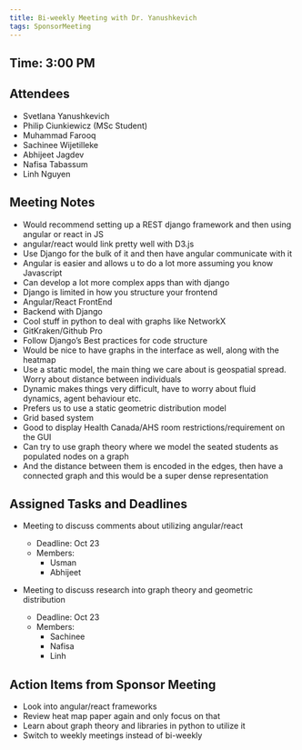 ```yaml
---
title: Bi-weekly Meeting with Dr. Yanushkevich
tags: SponsorMeeting
---
```


## Time: 3:00 PM

## Attendees
- Svetlana Yanushkevich
- Philip Ciunkiewicz (MSc Student)
- Muhammad Farooq
- Sachinee Wijetilleke
- Abhijeet Jagdev
- Nafisa Tabassum
- Linh Nguyen

## Meeting Notes
- Would recommend setting up a REST django framework and then using angular or react in JS
- angular/react would link pretty well with D3.js
- Use Django for the bulk of it and then have angular communicate with it
- Angular is easier and allows u to do a lot more assuming you know Javascript
- Can develop a lot more complex apps than with django
- Django is limited in how you structure your frontend
- Angular/React FrontEnd
- Backend with Django
- Cool stuff in python to deal with graphs like NetworkX
- GitKraken/Github Pro
- Follow Django’s Best practices for code structure
- Would be nice to have graphs in the interface as well, along with the heatmap
- Use a static model, the main thing we care about is geospatial spread. Worry about distance between individuals
- Dynamic makes things very difficult, have to worry about fluid dynamics, agent behaviour etc.
- Prefers us to use a static geometric distribution model
- Grid based system
- Good to display Health Canada/AHS room restrictions/requirement on the GUI
- Can try to use graph theory where we model the seated students as populated nodes on a graph
- And the distance between them is encoded in the edges, then have a connected graph and this would be a super dense representation


## Assigned Tasks and Deadlines
- Meeting to discuss comments about utilizing angular/react
    - Deadline: Oct 23
    - Members:
        - Usman
        - Abhijeet

- Meeting to discuss research into graph theory and geometric distribution
    - Deadline: Oct 23
    - Members:
        - Sachinee
        - Nafisa
        - Linh

## Action Items from Sponsor Meeting
- Look into angular/react frameworks
- Review heat map paper again and only focus on that
- Learn about graph theory and libraries in python to utilize it
- Switch to weekly meetings instead of bi-weekly